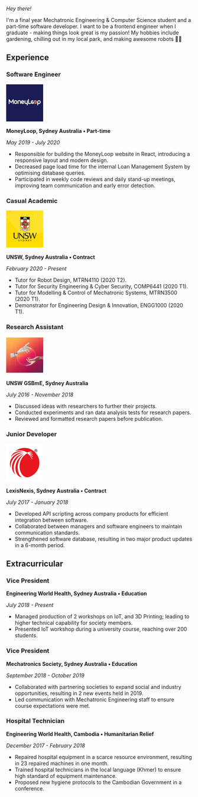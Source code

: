 _Hey there!_

I'm a final year Mechatronic Engineering & Computer Science student and a part-time software developer.
I want to be a frontend engineer when I graduate - making things look great is my passion!
My hobbies include gardening, chilling out in my local park, and making awesome robots 🤘🚀

## Experience

### Software Engineer

<img src="/assets/images/moneyloop.png" alt="moneyloop" width="100" height="100" class="align-left"/>

**MoneyLoop, Sydney Australia • Part-time**

_May 2019 - July 2020_

- Responsible for building the MoneyLoop website in React, introducing a responsive layout and modern design.
- Decreased page load time for the internal Loan Management System by optimising database queries.
- Participated in weekly code reviews and daily stand-up meetings, improving team communication and early error detection.

### Casual Academic

<img src="/assets/images/unsw.png" alt="unsw" width="100" height="100" class="align-left"/>

**UNSW, Sydney Australia • Contract**

_February 2020 - Present_

- Tutor for Robot Design, MTRN4110 (2020 T2).
- Tutor for Security Engineering & Cyber Security, COMP6441 (2020 T1).
- Tutor for Modelling & Control of Mechatronic Systems, MTRN3500 (2020 T1).
- Demonstrator for Engineering Design & Innovation, ENGG1000 (2020 T1).

### Research Assistant

<img src="/assets/images/gsbme.jpg" alt="gsbme" width="100" height="100" class="align-left"/>

**UNSW GSBmE, Sydney Australia**

_July 2016 - November 2018_

- Discussed ideas with researchers to further their projects.
- Conducted experiments and ran data analysis tests for research papers.
- Reviewed and formatted research papers before publication.

### Junior Developer

<img src="/assets/images/lexisnexis.png" alt="lexisnexis" width="100" height="100" class="align-left"/>

**LexisNexis, Sydney Australia • Contract**

_July 2017 - January 2018_

- Developed API scripting across company products for efficient integration between software.
- Collaborated between managers and software engineers to maintain communication standards.
- Strengthened software database, resulting in two major product updates in a 6-month period.

## Extracurricular

### Vice President

**Engineering World Health, Sydney Australia • Education**

_July 2018 - Present_

- Managed production of 2 workshops on IoT, and 3D Printing; leading to higher technical capability for society
  members.
- Presented IoT workshop during a university course, reaching over 200 students.

### Vice President

**Mechatronics Society, Sydney Australia • Education**

_September 2018 - October 2019_

- Collaborated with partnering societies to expand social and industry opportunities, resulting in 2 new events
  held in 2019.
- Led communication with Mechatronic Engineering staff to ensure course expectations were met.

### Hospital Technician

**Engineering World Health, Cambodia • Humanitarian Relief**

_December 2017 - February 2018_

- Repaired hospital equipment in a scarce resource environment, resulting in 23 repaired machines in one month.
- Trained hospital technicians in the local language (Khmer) to ensure high standard of equipment maintenance.
- Proposed new hygiene protocols to the Cambodian Government in a conference.
